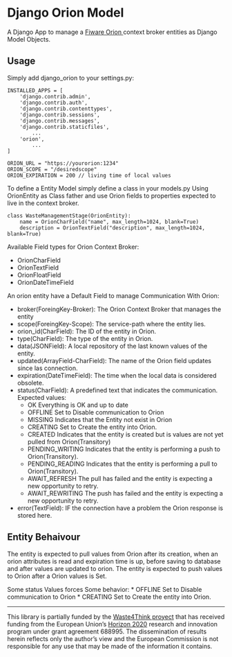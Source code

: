 # Django Orion Model 

A Django App to  manage a [Fiware Orion ](https://github.com/telefonicaid/fiware-orion) context broker entities as Django Model Objects.

## Usage
Simply add django_orion to your settings.py:

    INSTALLED_APPS = [
        'django.contrib.admin',
        'django.contrib.auth',
        'django.contrib.contenttypes',
        'django.contrib.sessions',
        'django.contrib.messages',
        'django.contrib.staticfiles',
            ...
        'orion',
            ...
    ]
   
    ORION_URL = "https://yourorion:1234"
    ORION_SCOPE = "/desiredscope"
    ORION_EXPIRATION = 200 // living time of local values

To define a Entity Model simply define a class in your models.py Using OrionEntity as Class father and use Orion fields to properties expected to live in the context broker.

    class WasteManagementStage(OrionEntity):
        name = OrionCharField("name", max_length=1024, blank=True)
        description = OrionTextField("description", max_length=1024, blank=True)

Available Field types for Orion Context Broker: 
 * OrionCharField
 * OrionTextField
 * OrionFloatField
 * OrionDateTimeField

An orion entity have a Default Field to manage Communication With Orion:

  * broker(ForeingKey-Broker): The Orion Context Broker that manages the entity
  * scope(ForeingKey-Scope): The service-path  where the entity lies.
  * orion_id(CharField): The ID of the entity in Orion.
  * type(CharField): The type of the entity in Orion.
  * data(JSONField): A local repository of the last known values of the entity.
  * updated(ArrayField-CharField): The name of the Orion field updates since las connection.
  * expiration(DateTimeField): The time when the local data is considered obsolete.
  * status(CharField): A predefined text that indicates the communication. Expected values:
    * OK Everything is OK and up to date
    * OFFLINE Set to Disable communication to Orion
    * MISSING Indicates that the Entity not exist in Orion
    * CREATING Set to Create the entity into Orion. 
    * CREATED Indicates that the entity is created but is values are not yet pulled from Orion(Transitory)
    * PENDING_WRITING Indicates that the entity is performing a push to Orion(Transitory).
    * PENDING_READING Indicates that the entity is performing a pull to Orion(Transitory).
    * AWAIT_REFRESH The pull has failed and the entity is expecting a new opportunity to retry.
    * AWAIT_REWRITING The push has failed and the entity is expecting a new opportunity to retry.
  * error(TextField): IF the connection have a problem the Orion response is stored here.
    
## Entity Behaivour

The entity is expected to pull values from Orion after its creation, when an orion attributes is read and expiration time is up, before saving to database and after values are updated to orion. 
The entity is expected to push  values to Orion after a Orion values is Set.

Some status Values forces Some behavior: 
    * OFFLINE Set to Disable communication to Orion
    * CREATING Set to Create the entity into Orion. 
 
----

This library is partially funded  by the [Waste4Think proyect](http://waste4think.eu/) that  has received funding from the European Union’s [Horizon 2020](https://ec.europa.eu/programmes/horizon2020/) research and innovation program under grant agreement 688995.
The dissemination of results herein reflects only the author’s view and the European Commission is not responsible for any use that may be made of the information it contains.

